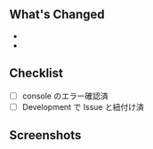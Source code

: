 ## What's Changed

-
-

## Checklist

- [ ] console のエラー確認済
- [ ] Development で Issue と紐付け済

## Screenshots
